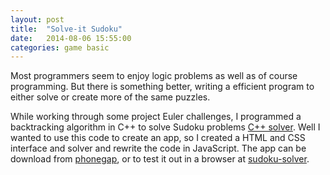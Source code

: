 ```yaml
---
layout: post
title:  "Solve-it Sudoku"
date:   2014-08-06 15:55:00
categories: game basic
---
```


Most programmers seem to enjoy logic problems as well as of course programming. But there is something better, writing a efficient program to either solve or create more of the same puzzles.

While working through some project Euler challenges, I programmed a backtracking algorithm in C++ to solve Sudoku problems [C++ solver][solver]. Well I wanted to use this code to create an app, so I created a HTML and CSS interface and solver and rewrite the code in JavaScript. The app can be download from [phonegap][phone-link], or to test it out in a browser at [sudoku-solver][play-link].

[solver]: https://github.com/PayamBen/projectEuler/tree/master/c%2B%2B/pe-problem96
[phone-link]: https://build.phonegap.com/apps/1034965/share
[play-link]: /sudoku-solver/
